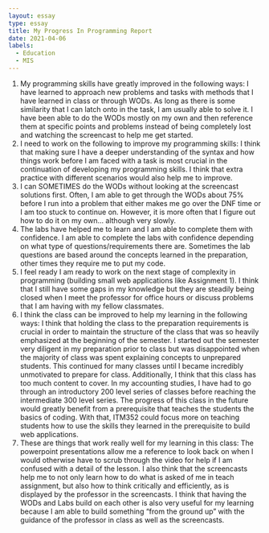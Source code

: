 ```yaml
---
layout: essay
type: essay
title: My Progress In Programming Report
date: 2021-04-06
labels:
  - Education
  - MIS
---
```

1. My programming skills have greatly improved in the following ways: I have learned to approach new problems and tasks with methods that I have learned in class or through WODs. As long as there is some similarity that I can latch onto in the task, I am usually able to solve it. I have been able to do the WODs mostly on my own and then reference them at specific points and problems instead of being completely lost and watching the screencast to help me get started. 
2. I need to work on the following to improve my programming skills: I think that making sure I have a deeper understanding of the syntax and how things work before I am faced with a task is most crucial in the continuation of developing my programming skills. I think that extra practice with different scenarios would also help me to improve. 
3. I can SOMETIMES do the WODs without looking at the screencast solutions first. Often, I am able to get through the WODs about 75% before I run into a problem that either makes me go over the DNF time or I am too stuck to continue on. However, it is more often that I figure out how to do it on my own… although very slowly.
4. The labs have helped me to learn and I am able to complete them with confidence. I am able to complete the labs with confidence depending on what type of questions/requirements there are. Sometimes the lab questions are based around the concepts learned in the preparation, other times they require me to put my code. 
5. I feel ready I am ready to work on the next stage of complexity in programming (building small web applications like Assignment 1). I think that I still have some gaps in my knowledge but they are steadily being closed when I meet the professor for office hours or discuss problems that I am having with my fellow classmates. 
6. I think the class can be improved to help my learning in the following ways: I think that holding the class to the preparation requirements is crucial in order to maintain the structure of the class that was so heavily emphasized at the beginning of the semester. I started out the semester very diligent in my preparation prior to class but was disappointed when the majority of class was spent explaining concepts to unprepared students. This continued for many classes until I became incredibly unmotivated to prepare for class. Additionally, I think that this class has too much content to cover. In my accounting studies, I have had to go through an introductory 200 level series of classes before reaching the intermediate 300 level series. The progress of this class in the future would greatly benefit from a prerequisite that teaches the students the basics of coding. With that, ITM352 could focus more on teaching students how to use the skills they learned in the prerequisite to build web applications. 
7. These are things that work really well for my learning in this class: The powerpoint presentations allow me a reference to look back on when I would otherwise have to scrub through the video for help if I am confused with a detail of the lesson. I also think that the screencasts help me to not only learn how to do what is asked of me in teach assignment, but also how to think critically and efficiently, as is displayed by the professor in the screencasts. I think that having the WODs and Labs build on each other is also very useful for my learning because I am able to build something “from the ground up” with the guidance of the professor in class as well as the screencasts. 



